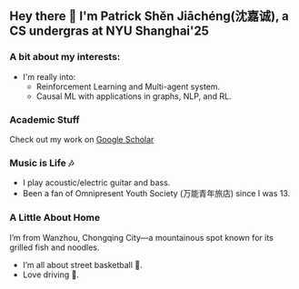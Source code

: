 ## Hey there 👋 I'm Patrick Shěn Jiāchéng(沈嘉诚), a CS undergras at NYU Shanghai'25

### A bit about my interests:
- I'm really into:
  - Reinforcement Learning and Multi-agent system.
  - Causal ML with applications in graphs, NLP, and RL.

### Academic Stuff
Check out my work on [Google Scholar](https://scholar.google.com/citations?user=a0EzT5QAAAAJ&hl=en)

### Music is Life 🎶
- I play acoustic/electric guitar and bass.
- Been a fan of Omnipresent Youth Society (万能青年旅店) since I was 13.

### A Little About Home
I’m from Wanzhou, Chongqing City—a mountainous spot known for its grilled fish and noodles.
- I’m all about street basketball 🏀.
- Love driving 🚗.
